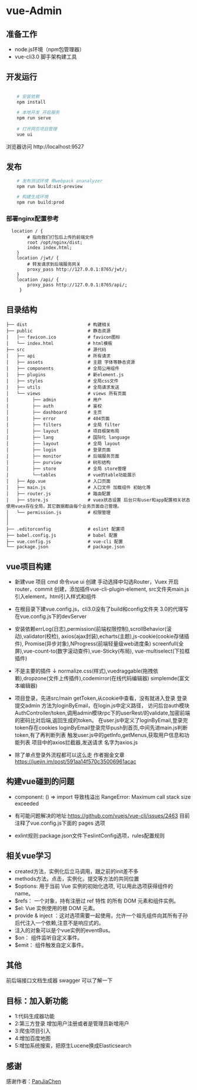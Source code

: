 # vue-Admin
## 准备工作
- node.js环境（npm包管理器）
- vue-cli3.0 脚手架构建工具

## 开发运行
```bash
   
    # 安装依赖
    npm install

    # 本地开发 开启服务
    npm run serve
    
    # 打开网页项目管理
    vue ui
```
浏览器访问 http://localhost:9527

## 发布
```bash
    # 发布测试环境 带webpack ananalyzer
    npm run build:sit-preview

    # 构建生成环境
    npm run build:prod
```
### 部署nginx配置参考
```
  location / {
        # 指向我们打包后上传的前端文件
        root /opt/nginx/dist;
        index index.html;
    }
    location /jwt/ {
        # 转发请求到后端服务网关
        proxy_pass http://127.0.0.1:8765/jwt/;
    }
    location /api/ {
        proxy_pass http://127.0.0.1:8765/api/;
     }
```

## 目录结构
```
├── dist                       # 构建相关
├── public                     # 静态资源
│   │── favicon.ico            # favicon图标
│   └── index.html             # html模板
├── src                        # 源代码
│   ├── api                    # 所有请求
│   ├── assets                 # 主题 字体等静态资源
│   ├── components             # 全局公用组件
│   ├── plugins                # 新element.js
│   ├── styles                 # 全局css文件
│   ├── utils                  # 全局请求发送
│   └── views                  # views 所有页面
│         ├── admin            # 用户
│         ├── auth             # 鉴权
│         ├── dashboard        # 主页
│         ├── error            # 404页面
│         ├── filters          # 全局 filter
│         ├── layout           # 项目框架布局
│         ├── lang             # 国际化 language
│         ├── layout           # 全局 layout
│         ├── login            # 登录页面
│         ├── monitor          # 后端服务页面
│         ├── purview          # 树形结构
│         ├── store            # 全局 store管理
│         └──tables            # vue的table功能展示
│   ├── App.vue                # 入口页面
│   ├── main.js                # 入口文件 加载组件 初始化等
│   ├── router.js              # 路由配置
│   ├── store.js               # vuex状态设置 后台只有user和app配置相关状态使用vuex存在全局，其它数据都由每个业务页面自己管理。
│   └── permission.js          # 权限管理
│   
│   
├── .editorconfig              # eslint 配置项
├── babel.config.js            # babel 配置
├── vue.config.js              # vue-cli 配置
└── package.json               # package.json
```

## vue项目构建
- 新建vue 项目 cmd  命令vue ui  创建 手动选择中勾选Router，Vuex
开启router，commit 创建，添加插件vue-cli-plugin-element,
src文件夹main.js引入element，html引入样式和组件

- 在根目录下建vue.config.js，cli3.0没有了build和config文件夹
3.0的代理写在vue.config.js下的devServer

- 安装依赖errLog(日志),permission(前端权限控制),scrollBehavior(滚动),validator(校检),
axios(ajax封装),echarts(主题),js-cookie(cookie存储插件),
Promise(异步对象),NProgress(前端轻量级web进度条)
screenfull(全屏),vue-count-to(数字滚动查件),vue-Sticky(布局),
vue-multiselect(下拉框插件)

- 不是主要的插件 ↓
normalize.css(样式),vuedraggable(拖拽依赖),dropzone(文件上传插件),codemirror(在线代码编辑器)
simplemde(富文本编辑器)


- 项目登录，先进src/main getToken,从cookie中查看，没有就进入登录
登录提交admin  方法为loginByEmail，在login.js中定义路径，
访问后台auth模块AuthController/token,调用admin模块rpc下的userRest/的validate,加密前端的密码比对后端,返回生成的token。
在user.js中定义了loginByEmail,登录完token存在cookies
loginByEmail登录完毕push到首页,中间先进main.js判断token,有了再判断列表
触发user.js中的getInfo,getMenus,获取用户信息和功能列表
项目中的axios拦截器,发送请求 名字为axios.js
- 除了单点登录外流程都可以这么走  作者掘金文章 https://juejin.im/post/591aa14f570c35006961acac


## 构建vue碰到的问题
- component: () => import 导致栈溢出
RangeError: Maximum call stack size exceeded
- 有可能问题解决的地址:https://github.com/vuejs/vue-cli/issues/2463
目前注释了vue.config.js下面的 pages 选项


- exlint规则:package.json文件下eslintConfig选项，rules配置规则


## 相关vue学习
- created方法，实例化后立马调用，跟之前的init差不多
- methods方法，点击，实例化，提交等方法的共同位置
- $options: 用于当前 Vue 实例的初始化选项, 可以用此选项获得组件的name。
- $refs： 一个对象，持有注册过 ref 特性 的所有 DOM 元素和组件实例。
- $el: Vue 实例使用的根 DOM 元素。
- provide & inject ：这对选项需要一起使用，允许一个祖先组件向其所有子孙后代注入一个依赖,注意不是响应式的。
- 注入的对象可以是个vue实例的eventBus。
- $on： 组件监听自定义事件。
- $emit： 组件触发自定义事件。


## 其他
前后端接口文档生成器 swagger 可以了解一下


## 目标：加入新功能
- 1:代码生成器功能
- 2:第三方登录 增加用户注册或者是管理员新增用户
- 3:爬虫项目引入
- 4:增加百度地图
- 5:增加系统搜索，把原生Lucene换成Elasticsearch

## 感谢
感谢作者：[PanJiaChen](https://github.com/PanJiaChen/vue-element-admin)

